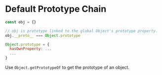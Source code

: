 # Default Prototype Chain

```javascript
const obj = {}

// obj is prototype linked to the global Object's prototype property.
obj.__proto__ === Object.prototype

Object.prototype = {
  hasOwnProperty: ...
  ...
}
```

Use `Object.getPrototypeOf` to get the prototype of an object.
